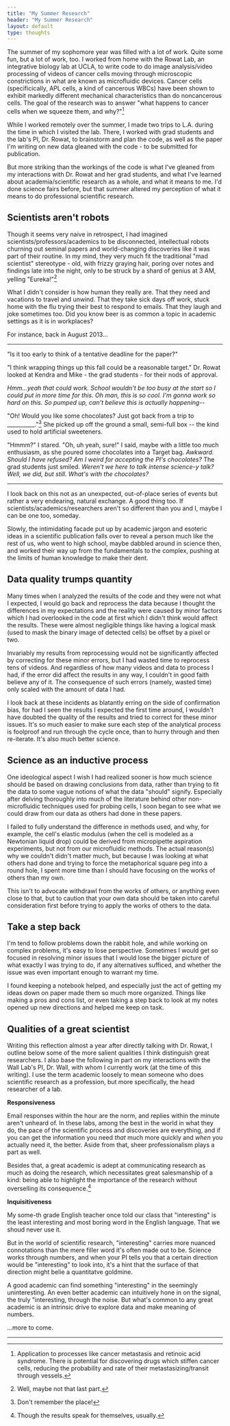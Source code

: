 ```yaml
---
title: "My Summer Research"
header: "My Summer Research"
layout: default
type: thoughts
---
```

The summer of my sophomore year was filled with a lot of work. Quite some fun, but a lot of work, too. I worked from home with the Rowat Lab, an integrative biology lab at UCLA, to write code to do image analysis/video processing of videos of cancer cells moving through microscopic constrictions in what are known as microfluidic devices. Cancer cells (specificically, APL cells, a kind of cancerous WBCs) have been shown to exhibit markedly different mechanical characteristics than do noncancerous cells. The goal of the research was to answer &quot;what happens to cancer cells when we squeeze them, and why?&quot;[^1]

While I worked remotely over the summer, I made two trips to L.A. during the time in which I visited the lab. There, I worked with grad students and the lab&#39;s PI, Dr. Rowat, to brainstorm and plan the code, as well as the paper I&#39;m writing on new data gleaned with the code - to be submitted for publication.

But more striking than the workings of the code is what I&#39;ve gleaned from my interactions with Dr. Rowat and her grad students, and what I&#39;ve learned about academia/scientific research as a whole, and what it means to me. I&#39;d done science fairs before, but that summer altered my perception of what it means to do professional scientific research.

Scientists aren&#39;t robots
--------------------------
Though it seems very naive in retrospect, I had imagined scientists/professors/academics to be disconnected, intellectual robots churning out seminal papers and world-changing discoveries like it was part of their routine. In my mind, they very much fit the traditional &quot;mad scientist&quot; stereotype - old, with frizzy graying hair, poring over notes and findings late into the night, only to be struck by a shard of genius at 3 AM, yelling &quot;Eureka!&quot;[^2]

What I didn&#39;t consider is how human they really are. That they need and vacations to travel and unwind. That they take sick days off work, stuck home with the flu trying their best to respond to emails. That they laugh and joke sometimes too. Did you know beer is as common a topic in academic settings as it is in workplaces?

For instance, back in August 2013...

- - -

&quot;Is it too early to think of a tentative deadline for the paper?&quot;

&quot;I think wrapping things up this fall could be a reasonable target.&quot; Dr. Rowat looked at Kendra and Mike - the grad students - for their nods of approval.

_Hmm...yeah that could work. School wouldn&#39;t be too busy at the start so I could put in more time for this. Oh man, this is so cool. I&#39;m gonna work so hard on this. So pumped up, can&#39;t believe this is actually happening--_

&quot;Oh! Would you like some chocolates? Just got back from a trip to __________.&quot;[^3] She picked up off the ground a small, semi-full box -- the kind used to hold artificial sweeteners.

&quot;Hmmm?&quot; I stared. &quot;Oh, uh yeah, sure!&quot; I said, maybe with a little too much enthusiasm, as she poured some chocolates into a Target bag. _Awkward. Should I have refused? Am I weird for accepting the PI&#39;s chocolates?_ The grad students just smiled. _Weren&#39;t we here to talk intense science-y talk? Well, we did, but still. What&#39;s with the chocolates?_

- - -

I look back on this not as an unexpected, out-of-place series of events but rather a very endearing, natural exchange. A good thing too. If scientists/academics/researchers aren&#39;t so different than you and I, maybe I can be one too, someday.

Slowly, the intimidating facade put up by academic jargon and esoteric ideas in a scientific publication falls over to reveal a person much like the rest of us, who went to high school, maybe dabbled around in science then, and worked their way up from the fundamentals to the complex, pushing at the limits of human knowledge to make their dent.

Data quality trumps quantity
------------------------------
Many times when I analyzed the results of the code and they were not what I expected, I would go back and reprocess the data because I thought the differences in my expectations and the reality were caused by minor factors which I had overlooked in the code at first which I didn&#39;t think would affect the results. These were almost negligible things like having a logical mask (used to mask the binary image of detected cells) be offset by a pixel or two.

Invariably my results from reprocessing would not be significantly affected by correcting for these minor errors, but I had wasted time to reprocess tens of videos. And regardless of how many videos and data to process I had, if the error did affect the results in any way, I couldn&#39;t in good faith believe any of it. The consequence of such errors (namely, wasted time) only scaled with the amount of data I had.

I look back at these incidents as blatantly erring on the side of confirmation bias, for had I seen the results I expected the first time around, I wouldn&#39;t have doubted the quality of the results and tried to correct for these minor issues. It&#39;s so much easier to make sure each step of the analytical process is foolproof and run through the cycle once, than to hurry through and then re-iterate. It&#39;s also much better science.

Science as an inductive process
--------------------------------
One ideological aspect I wish I had realized sooner is how much science should be based on drawing conclusions from data, rather than trying to fit the data to some vague notions of what the data &quot;should&quot; signify. Especially after delving thoroughly into much of the literature behind other non-microfluidic techniques used for probing cells, I soon began to see what we could draw from our data as others had done in these papers. 

I failed to fully understand the difference in methods used, and why, for example, the cell&#39;s elastic modulus (when the cell is modeled as a Newtonian liquid drop) could be derived from micropipette aspiration experiments, but not from our microfluidic methods. The actual reason(s) why we couldn&#39;t didn&#39;t matter much, but because I was looking at what others had done and trying to force the metaphorical square peg into a round hole, I spent more time than I should have focusing on the works of others than my own.

This isn&#39;t to advocate withdrawl from the works of others, or anything even close to that, but to caution that your own data should be taken into careful consideration first before trying to apply the works of others to the data.

Take a step back
-----------------
I&#39;m tend to follow problems down the rabbit hole, and while working on complex problems, it&#39;s easy to lose perspective. Sometimes I would get so focused in resolving minor issues that I would lose the bigger picture of what exactly I was trying to do, if any alternatives sufficed, and whether the issue was even important enough to warrant my time. 

I found keeping a notebook helped, and especially just the act of getting my ideas down on paper made them so much more organized. Things like making a pros and cons list, or even taking a step back to look at my notes opened up new directions and helped me keep on task.

Qualities of a great scientist
------------------------------
Writing this reflection almost a year after directly talking with Dr. Rowat, I outline below some of the more salient qualities I think distinguish great researchers. I also base the following in part on my interactions with the Wall Lab&#39;s PI, Dr. Wall, with whom I currently work (at the time of this writing). I use the term academic loosely to mean someone who does scientific research as a profession, but more specifically, the head researcher of a lab.

**Responsiveness**

Email responses within the hour are the norm, and replies within the minute aren&#39;t unheard of. In these labs, among the best in the world in what they do, the pace of the scientific process and discoveries are everything, and if you can get the information you need _that_ much more quickly and _when_ you actually need it, the better. Aside from that, sheer professionalism plays a part as well.

Besides that, a great academic is adept at communicating research as much as doing the research, which necessitates great salesmanship of a kind: being able to highlight the importance of the research without overselling its consequence.[^4]

**Inquisitiveness**

My some-th grade English teacher once told our class that &quot;interesting&quot; is the least interesting and most boring word in the English language. That we shoud never use it. 

But in the world of scientific research, &quot;interesting&quot; carries more nuanced connotations than the mere filler word it&#39;s often made out to be. Science works through numbers, and when your PI tells you that a certain direction would be &quot;interesting&quot; to look into, it&#39;s a hint that the surface of that direction might belie a quantitatve goldmine.

A good academic can find something &quot;interesting&quot; in the seemingly uninteresting. An even better academic can intuitively hone in on the signal, the truly &quot;interesting, through the noise. But what&#39;s common to any great academic is an intrinsic drive to explore data and make meaning of numbers.

...more to come.

- - - 

[^1]: Application to processes like cancer metastasis and retinoic acid syndrome. There is potential for discovering drugs which stiffen cancer cells, reducing the probability and rate of their metastasizing/transit through vessels.
[^2]: Well, maybe not that last part.
[^3]: Don't remember the place!
[^4]: Though the results speak for themselves, usually.